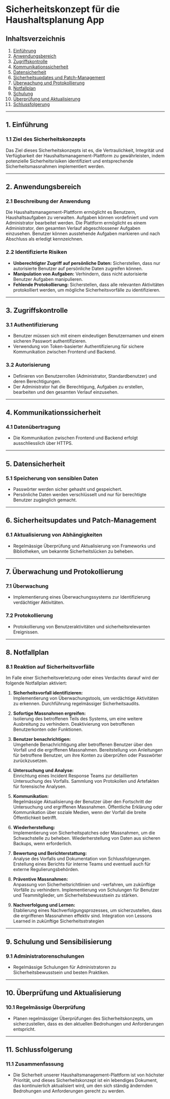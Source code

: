 # Sicherheitskonzept für die Haushaltsplanung App
## Inhaltsverzeichnis
1. [Einführung](#1-einführung)
2. [Anwendungsbereich](#2-anwendungsbereich)
3. [Zugriffskontrolle](#3-zugriffskontrolle)
4. [Kommunikationssicherheit](#4-kommunikationssicherheit)
5. [Datensicherheit](#5-datensicherheit)
6. [Sicherheitsupdates und Patch-Management](#6-sicherheitsupdates-und-patch-management)
7. [Überwachung und Protokollierung](#7-überwachung-und-protokollierung)
8. [Notfallplan](#8-notfallplan)
9. [Schulung](#9-schulung-und-sensibilisierung)
10. [Überprüfung und Aktualisierung](#10-überprüfung-und-aktualisierung)
11. [Schlussfolgerung](#11-schlussfolgerung)

---
## 1. Einführung
### 1.1 Ziel des Sicherheitskonzepts
Das Ziel dieses Sicherheitskonzepts ist es, die Vertraulichkeit, Integrität und Verfügbarkeit der Haushaltsmanagement-Plattform zu gewährleisten, indem potenzielle Sicherheitsrisiken identifiziert und entsprechende Sicherheitsmassnahmen implementiert werden.

---
## 2. Anwendungsbereich
### 2.1 Beschreibung der Anwendung
Die Haushaltsmanagement-Plattform ermöglicht es Benutzern, Haushaltsaufgaben zu verwalten. Aufgaben können vordefiniert und vom Administrator bearbeitet werden. Die Plattform ermöglicht es einem Administrator, den gesamten Verlauf abgeschlossener Aufgaben einzusehen. Benutzer können ausstehende Aufgaben markieren und nach Abschluss als erledigt kennzeichnen.

### 2.2 Identifizierte Risiken
- __Unberechtigter Zugriff auf persönliche Daten:__ Sicherstellen, dass nur autorisierte Benutzer auf persönliche Daten zugreifen können.
- __Manipulation von Aufgaben:__ Verhindern, dass nicht autorisierte Benutzer Aufgaben manipulieren.
- __Fehlende Protokollierung:__ Sicherstellen, dass alle relevanten Aktivitäten protokolliert werden, um mögliche Sicherheitsvorfälle zu identifizieren.
---
## 3. Zugriffskontrolle
### 3.1 Authentifizierung
- Benutzer müssen sich mit einem eindeutigen Benutzernamen und einem sicheren Passwort authentifizieren.
- Verwendung von Token-basierter Authentifizierung für sichere Kommunikation zwischen Frontend und Backend.

### 3.2 Autorisierung
- Definieren von Benutzerrollen (Administrator, Standardbenutzer) und deren Berechtigungen.
- Der Administrator hat die Berechtigung, Aufgaben zu erstellen, bearbeiten und den gesamten Verlauf einzusehen.

---
## 4. Kommunikationssicherheit
### 4.1 Datenübertragung
- Die Kommunikation zwischen Frontend und Backend erfolgt ausschliesslich über HTTPS.

---
## 5. Datensicherheit
### 5.1 Speicherung von sensiblen Daten
- Passwörter werden sicher gehasht und gespeichert.
- Persönliche Daten werden verschlüsselt und nur für berechtigte Benutzer zugänglich gemacht.

---
## 6. Sicherheitsupdates und Patch-Management
### 6.1 Aktualisierung von Abhängigkeiten
- Regelmässige Überprüfung und Aktualisierung von Frameworks und Bibliotheken, um bekannte Sicherheitslücken zu beheben.

---
## 7. Überwachung und Protokollierung
### 7.1 Überwachung
- Implementierung eines Überwachungssystems zur Identifizierung verdächtiger Aktivitäten.

### 7.2 Protokollierung
- Protokollierung von Benutzeraktivitäten und sicherheitsrelevanten Ereignissen.

---
## 8. Notfallplan
### 8.1 Reaktion auf Sicherheitsvorfälle
Im Falle einer Sicherheitsverletzung oder eines Verdachts darauf wird der folgende Notfallplan aktiviert:

1. __Sicherheitsvorfall identifizieren:__  
Implementierung von Überwachungstools, um verdächtige Aktivitäten zu erkennen.
Durchführung regelmässiger Sicherheitsaudits.

2. __Sofortige Massnahmen ergreifen:__  
Isolierung des betroffenen Teils des Systems, um eine weitere Ausbreitung zu verhindern.
Deaktivierung von betroffenen Benutzerkonten oder Funktionen.

3. __Benutzer benachrichtigen:__  
Umgehende Benachrichtigung aller betroffenen Benutzer über den Vorfall und die ergriffenen Massnahmen.
Bereitstellung von Anleitungen für betroffene Benutzer, um ihre Konten zu überprüfen oder Passwörter zurückzusetzen.

4. __Untersuchung und Analyse:__  
Einrichtung eines Incident Response Teams zur detaillierten Untersuchung des Vorfalls.
Sammlung von Protokollen und Artefakten für forensische Analysen.

5. __Kommunikation:__  
Regelmässige Aktualisierung der Benutzer über den Fortschritt der Untersuchung und ergriffenen Massnahmen.
Öffentliche Erklärung oder Kommunikation über soziale Medien, wenn der Vorfall die breite Öffentlichkeit betrifft.

6. __Wiederherstellung:__  
Implementierung von Sicherheitspatches oder Massnahmen, um die Schwachstelle zu beheben.
Wiederherstellung von Daten aus sicheren Backups, wenn erforderlich.

7. __Bewertung und Berichterstattung:__  
Analyse des Vorfalls und Dokumentation von Schlussfolgerungen.
Erstellung eines Berichts für interne Teams und eventuell auch für externe Regulierungsbehörden.

8. __Präventive Massnahmen:__  
Anpassung von Sicherheitsrichtlinien und -verfahren, um zukünftige Vorfälle zu verhindern.
Implementierung von Schulungen für Benutzer und Teammitglieder, um Sicherheitsbewusstsein zu stärken.

9. __Nachverfolgung und Lernen:__  
Etablierung eines Nachverfolgungsprozesses, um sicherzustellen, dass die ergriffenen Massnahmen effektiv sind.
Integration von Lessons Learned in zukünftige Sicherheitsstrategien

---
## 9. Schulung und Sensibilisierung
### 9.1 Administratorenschulungen
- Regelmässige Schulungen für Administratoren zu Sicherheitsbewusstsein und besten Praktiken.

---
## 10. Überprüfung und Aktualisierung
### 10.1 Regelmässige Überprüfung
- Planen regelmässiger Überprüfungen des Sicherheitskonzepts, um sicherzustellen, dass es den aktuellen Bedrohungen und Anforderungen entspricht.

---
## 11. Schlussfolgerung
### 11.1 Zusammenfassung
- Die Sicherheit unserer Haushaltsmanagement-Plattform ist von höchster Priorität, und dieses Sicherheitskonzept ist ein lebendiges Dokument, das kontinuierlich aktualisiert wird, um den sich ständig ändernden Bedrohungen und Anforderungen gerecht zu werden.